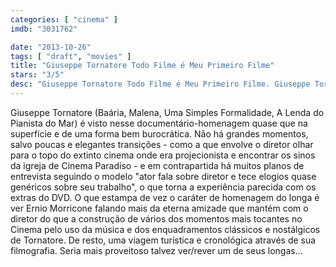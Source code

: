 ```yaml
---
categories: [ "cinema" ]
imdb: "3031762"

date: "2013-10-26"
tags: [ "draft", "movies" ]
title: "Giuseppe Tornatore Todo Filme é Meu Primeiro Filme"
stars: "3/5"
desc: "Giuseppe Tornatore Todo Filme é Meu Primeiro Filme. Giuseppe Tornatore - Ogni film un'opera prima (Italy, 2012). Dirigido por Luciano Barcaroli, Gerardo Panichi. Escrito por Luciano Barcaroli, Gerardo Panichi. Com Monica Bellucci, Sergio Castellitto, Vittorio Cecchi Gori, Massimo De Rita, Laura Fattori, Ben Gazzara, Giuseppe Giglietti, Blasco Giurato, Tonino Guerra."
---
```

Giuseppe Tornatore (Baária, Malena, Uma Simples Formalidade, A Lenda do Pianista do Mar) é visto nesse documentário-homenagem quase que na superfície e de uma forma bem burocrática. Não há grandes momentos, salvo poucas e elegantes transições - como a que envolve o diretor olhar para o topo do extinto cinema onde era projecionista e encontrar os sinos da igreja de Cinema Paradiso - e em contrapartida há muitos planos de entrevista seguindo o modelo "ator fala sobre diretor e tece elogios quase genéricos sobre seu trabalho", o que torna a experiência parecida com os extras do DVD. O que estampa de vez o caráter de homenagem do longa é ver Ernio Morricone falando mais da eterna amizade que mantém com o diretor do que a construção de vários dos momentos mais tocantes no Cinema pelo uso da música e dos enquadramentos clássicos e nostálgicos de Tornatore. De resto, uma viagem turística e cronológica através de sua filmografia. Seria mais proveitoso talvez ver/rever um de seus longas...


